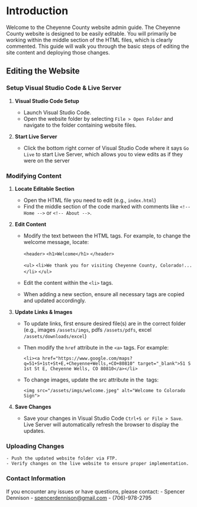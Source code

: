 # Introduction

Welcome to the Cheyenne County website admin guide. The Cheyenne County website is designed to be easily editable. You will primarily be working within the middle section of the HTML files, which is clearly commented. This guide will walk you through the basic steps of editing the site content and deploying those changes.

## Editing the Website

### Setup Visual Studio Code & Live Server

1. **Visual Studio Code Setup**

    - Launch Visual Studio Code.
    - Open the website folder by selecting `File > Open Folder` and navigate to the folder containing website files.

2. **Start Live Server**
    - Click the bottom right corner of Visual Studio Code where it says `Go Live` to start Live Server, which allows you to view edits as if they were on the server

### Modifying Content

1. **Locate Editable Section**

    - Open the HTML file you need to edit (e.g., `index.html`)
    - Find the middle section of the code marked with comments like `<!-- Home -->` or `<!-- About -->`.

2. **Edit Content**

    - Modify the text between the HTML tags. For example, to change the welcome message, locate:

        `<header>`
        `<h1>Welcome</h1>`
        `</header>`

        `<ul>`
        `<li>We thank you for visiting Cheyenne County, Colorado!...</li>`
        `</ul>`

    - Edit the content within the `<li>` tags.
    - When adding a new section, ensure all necessary tags are copied and updated accordingly.

3. **Update Links & Images**

    - To update links, first ensure desired file(s) are in the correct folder (e.g., images `/assets/imgs`, pdfs `/assets/pdfs`, excel `/assets/downloads/excel`)
    - Then modify the `href` attribute in the `<a>` tags. For example:

        `<li><a href="https://www.google.com/maps?q=51+S+1st+St+E,+Cheyenne+Wells,+CO+80810" target="_blank">51 S 1st St E, Cheyenne Wells, CO 80810</a></li>`

    - To change images, update the src attribute in the <img> tags:

        `<img src="/assets/imgs/welcome.jpeg" alt="Welcome to Colorado Sign">`

4. **Save Changes**
    - Save your changes in Visual Studio Code `Ctrl+S or File > Save`. Live Server will automatically refresh the browser to display the updates.

### Uploading Changes

    - Push the updated website folder via FTP.
    - Verify changes on the live website to ensure proper implementation.

### Contact Information

If you encounter any issues or have questions, please contact: - Spencer Dennison - spencerdennison@gmail.com - (706)-978-2795
